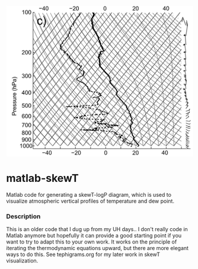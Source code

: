<img src="https://github.com/johnckealy/matlab-skewT/blob/master/skewt.png">

# matlab-skewT

Matlab code for generating a skewT-logP diagram, which is used to visualize atmospheric vertical profiles of temperature and dew point. 


### Description

This is an older code that I dug up from my UH days.. I don't really code in Matlab anymore but hopefully it can provide a good starting point if you want to try to adapt this to your own work. It works on the principle of iterating the thermodynamic equations upward, but there are more elegant ways to do this. See tephigrams.org for my later work in skewT visualization. 
